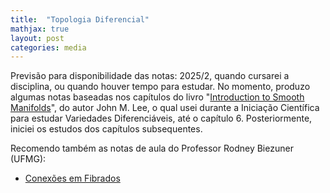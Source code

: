 ```yaml
---
title:  "Topologia Diferencial"
mathjax: true
layout: post
categories: media
---
```


Previsão para disponibilidade das notas: 2025/2, quando cursarei a disciplina, ou quando houver tempo para estudar. No momento, produzo algumas notas baseadas nos capítulos do livro "[Introduction to Smooth Manifolds](https://link.springer.com/book/10.1007/978-1-4419-9982-5)", do autor John M. Lee, o qual usei durante a Iniciação Científica para estudar Variedades Diferenciáveis, até o capítulo 6. Posteriormente, iniciei os estudos dos capítulos subsequentes. 

Recomendo também as notas de aula do Professor Rodney Biezuner (UFMG):
- [Conexões em Fibrados](http://150.164.25.15/~rodney/notas_de_aula/variedades_diferenciaveis.pdf)
